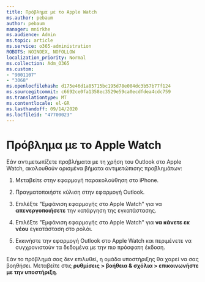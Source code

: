 ```yaml
---
title: Πρόβλημα με το Apple Watch
ms.author: pebaum
author: pebaum
manager: mnirkhe
ms.audience: Admin
ms.topic: article
ms.service: o365-administration
ROBOTS: NOINDEX, NOFOLLOW
localization_priority: Normal
ms.collection: Adm_O365
ms.custom:
- "9001107"
- "3068"
ms.openlocfilehash: d175e46d1a85715bc195d78e004dc3b57b77f124
ms.sourcegitcommit: c6692ce0fa1358ec3529e59ca0ecdfdea4cdc759
ms.translationtype: MT
ms.contentlocale: el-GR
ms.lasthandoff: 09/14/2020
ms.locfileid: "47700023"
---
```

# <a name="trouble-with-the-apple-watch"></a>Πρόβλημα με το Apple Watch

Εάν αντιμετωπίζετε προβλήματα με τη χρήση του Outlook στο Apple Watch, ακολουθούν ορισμένα βήματα αντιμετώπισης προβλημάτων: 

1. Μεταβείτε στην εφαρμογή παρακολούθηση στο iPhone.

2. Πραγματοποιήστε κύλιση στην εφαρμογή Outlook.

3. Επιλέξτε "Εμφάνιση εφαρμογής στο Apple Watch" για να **απενεργοποιήσετε** την κατάργηση της εγκατάστασης.

4. Επιλέξτε "Εμφάνιση εφαρμογής στο Apple Watch" για **να κάνετε εκ νέου** εγκατάσταση στο ρολόι.

5. Εκκινήστε την εφαρμογή Outlook στο Apple Watch και περιμένετε να συγχρονιστούν τα δεδομένα με την πιο πρόσφατη έκδοση. 

Εάν το πρόβλημά σας δεν επιλυθεί, η ομάδα υποστήριξης θα χαρεί να σας βοηθήσει. Μεταβείτε στις **ρυθμίσεις > βοήθεια & σχόλια > επικοινωνήστε με την υποστήριξη**. 